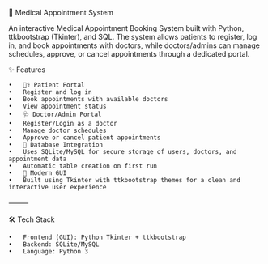 🏥 Medical Appointment System

An interactive Medical Appointment Booking System built with Python, ttkbootstrap (Tkinter), and SQL.
The system allows patients to register, log in, and book appointments with doctors, while doctors/admins can manage schedules, approve, or cancel appointments through a dedicated portal.

✨ Features

	•	👩‍⚕️ Patient Portal
	•	Register and log in
	•	Book appointments with available doctors
	•	View appointment status
	•	🩺 Doctor/Admin Portal
	•	Register/Login as a doctor
	•	Manage doctor schedules
	•	Approve or cancel patient appointments
	•	💾 Database Integration
	•	Uses SQLite/MySQL for secure storage of users, doctors, and appointment data
	•	Automatic table creation on first run
	•	🎨 Modern GUI
	•	Built using Tkinter with ttkbootstrap themes for a clean and interactive user experience

⸻

🛠️ Tech Stack

	•	Frontend (GUI): Python Tkinter + ttkbootstrap
	•	Backend: SQLite/MySQL
	•	Language: Python 3
